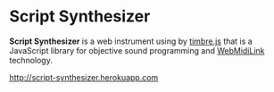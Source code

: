 Script Synthesizer
========

**Script Synthesizer** is a web instrument using by [timbre.js](http://mohayonao.github.com/timbre) that is a JavaScript library for objective sound programming and [WebMidiLink](http://www.g200kg.com/en/docs/webmidilink/sprc.html) technology.

http://script-synthesizer.herokuapp.com

